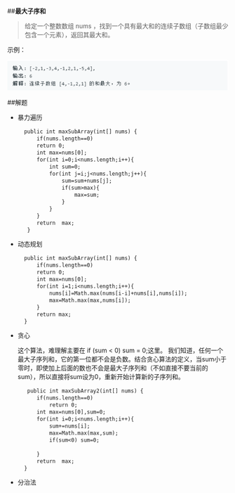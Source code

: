 ##**最大子序和**

> 给定一个整数数组 nums ，找到一个具有最大和的连续子数组（子数组最少包含一个元素），返回其最大和。

示例：

![](pic/5example.jpg)
	
##解题

- 暴力遍历
	

		public int maxSubArray(int[] nums) {
			if(nums.length==0)
            return 0;
	        int max=nums[0];
	        for(int i=0;i<nums.length;i++){
	            int sum=0;
	            for(int j=i;j<nums.length;j++){
	                sum=sum+nums[j];
	                if(sum>max){
	                    max=sum;
	                }
	            }
	        }
	        return  max;
		 }
		

- 动态规划

		public int maxSubArray(int[] nums) {
		    if(nums.length==0)
		    return 0;
		    int max=nums[0];
			for(int i=1;i<nums.length;i++){
				nums[i]=Math.max(nums[i-i]+nums[i],nums[i]);
			    max=Math.max(max,nums[i]);
			}
			return max;
		}

- 贪心
	
	这个算法，难理解主要在 if (sum < 0) sum = 0;这里。
	我们知道，任何一个最大子序列和，它的第一位都不会是负数。结合贪心算法的定义，当sum小于零时，即使加上后面的数也不会是最大子序列和（不如直接不要当前的sum），所以直接将sum设为0，重新开始计算新的子序列和。

	
		 public int maxSubArray2(int[] nums) {
	        if(nums.length==0)
	            return 0;
	        int max=nums[0],sum=0;
	        for(int i=0;i<nums.length;i++){
	            sum+=nums[i];
	            max=Math.max(max,sum);
	            if(sum<0) sum=0;
	
	        }
	        return  max;
	    }

- 分治法